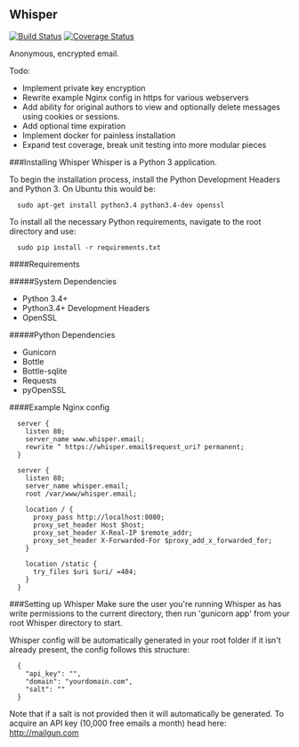 Whisper
-----------------
[![Build Status](https://travis-ci.org/NoiSek/whisper.svg)](https://travis-ci.org/NoiSek/whisper)
[![Coverage Status](https://coveralls.io/repos/NoiSek/whisper/badge.svg)](https://coveralls.io/r/NoiSek/whisper)

Anonymous, encrypted email.

Todo:
 - Implement private key encryption
 - Rewrite example Nginx config in https for various webservers
 - Add ability for original authors to view and optionally delete messages using cookies or sessions.
 - Add optional time expiration
 - Implement docker for painless installation
 - Expand test coverage, break unit testing into more modular pieces

###Installing Whisper
Whisper is a Python 3 application.

To begin the installation process, install the Python Development Headers and Python 3. On Ubuntu this would be:

```
  sudo apt-get install python3.4 python3.4-dev openssl
```

To install all the necessary Python requirements, navigate to the root directory and use:

```
  sudo pip install -r requirements.txt
```

####Requirements

#####System Dependencies
 - Python 3.4+
 - Python3.4+ Development Headers
 - OpenSSL

#####Python Dependencies
 - Gunicorn
 - Bottle
 - Bottle-sqlite
 - Requests
 - pyOpenSSL

####Example Nginx config

```
  server {
    listen 80;
    server_name www.whisper.email;
    rewrite ^ https://whisper.email$request_uri? permanent;
  }

  server {
    listen 80;
    server_name whisper.email;
    root /var/www/whisper.email;

    location / {
      proxy_pass http://localhost:8080;
      proxy_set_header Host $host;
      proxy_set_header X-Real-IP $remote_addr;
      proxy_set_header X-Forwarded-For $proxy_add_x_forwarded_for;
    }

    location /static {
      try_files $uri $uri/ =404;
    }
  }
```

###Setting up Whisper
Make sure the user you're running Whisper as has write permissions to the current directory, then run 'gunicorn app' from your root Whisper directory to start.

Whisper config will be automatically generated in your root folder if it isn't already present, the config follows this structure:

```
  {
    "api_key": "",
    "domain": "yourdomain.com",
    "salt": ""
  }
```

Note that if a salt is not provided then it will automatically be generated.
To acquire an API key (10,000 free emails a month) head here: http://mailgun.com
